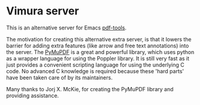 # Vimura server

This is an alternative server for Emacs
[pdf-tools](https://github.com/vedang/pdf-tools).

The motivation for creating this alternative extra server, is that it lowers the
barrier for adding extra features (like arrow and free text annotations) into
the server. The [PyMuPDF](https://pypi.org/project/PyMuPDF/) is a great and
powerful library, which uses python as a wrapper language for using the Poppler
library. It is still very fast as it just provides a convenient scripting
language for using the underlying C code. No advanced C knowledge is required
because these 'hard parts' have been taken care of by its maintainers.

Many thanks to Jorj X. McKie, for creating the PyMuPDF library and providing
assistance.
